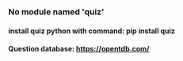 ### No module named 'quiz'
#### install quiz python with command: pip install quiz

#### Question database: https://opentdb.com/
